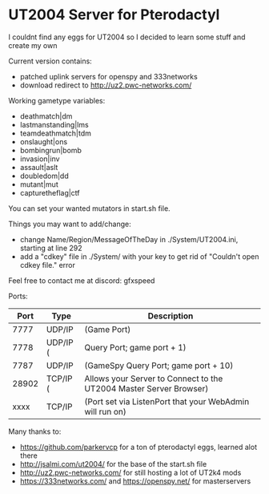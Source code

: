 # UT2004 Server for Pterodactyl 

I couldnt find any eggs for UT2004 so I decided to learn some stuff and create my own

Current version contains: 
  - patched uplink servers for openspy and 333networks
  - download redirect to http://uz2.pwc-networks.com/

Working gametype variables:
  - deathmatch|dm 
  - lastmanstanding|lms
  - teamdeathmatch|tdm
  - onslaught|ons		
  - bombingrun|bomb
  - invasion|inv
  - assault|aslt
  - doubledom|dd
  - mutant|mut
  - capturetheflag|ctf

You can set your wanted mutators in start.sh file. 

Things you may want to add/change: 
  - change Name/Region/MessageOfTheDay in ./System/UT2004.ini, starting at line 292
  - add a "cdkey" file in ./System/ with your key to get rid of "Couldn't open cdkey file." error

Feel free to contact me at discord: gfxspeed

Ports:

|Port	|Type	|Description|
|-----|-----|-----------|
|7777	|UDP/IP	|(Game Port)|
|7778	|UDP/IP	(|Query Port; game port + 1)|
|7787	|UDP/IP	|(GameSpy Query Port; game port + 10)|
|28902	|TCP/IP	(|Allows your Server to Connect to the UT2004 Master Server Browser)|
|xxxx	|TCP/IP	|(Port set via ListenPort that your WebAdmin will run on)|


Many thanks to: 

- https://github.com/parkervcp for a ton of pterodactyl eggs, learned alot there
- http://jsalmi.com/ut2004/ for the base of the start.sh file 
- http://uz2.pwc-networks.com/ for still hosting a lot of UT2k4 mods
- https://333networks.com/ and https://openspy.net/ for masterservers 
